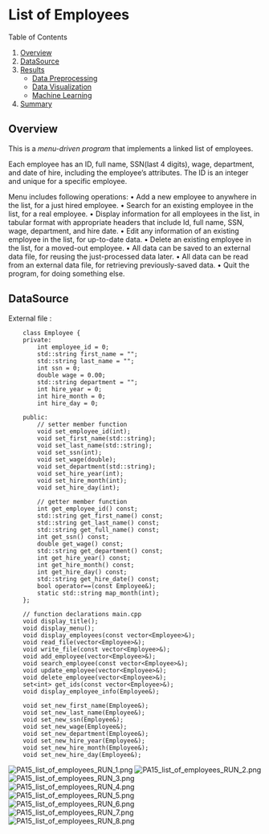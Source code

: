 # List of Employees

Table of Contents
1. [Overview](#overview)
2. [DataSource](#datasource)
3. [Results](#results)
   * [Data Preprocessing](#data-preprocessing)
   * [Data Visualization](#data-visualization)
   * [Machine Learning](#machine-learning)
5. [Summary](#summary)

## Overview

This is a *menu-driven program* that implements a linked list of employees.

Each employee has an ID, full name, SSN(last 4 digits), wage, department, and date of hire, including the employee’s attributes. 
The ID is an integer and unique for a specific employee. 

Menu includes following operations:
• Add a new employee to anywhere in the list, for a just hired employee.
• Search for an existing employee in the list, for a real employee.
• Display information for all employees in the list, in tabular format with appropriate
headers that include Id, full name, SSN, wage, department, and hire date.
• Edit any information of an existing employee in the list, for up-to-date data.
• Delete an existing employee in the list, for a moved-out employee.
• All data can be saved to an external data file, for reusing the just-processed data later.
• All data can be read from an external data file, for retrieving previously-saved data.
• Quit the program, for doing something else.

## DataSource
External file : 

```
    class Employee {
    private:
        int employee_id = 0;
        std::string first_name = "";
        std::string last_name = "";
        int ssn = 0;
        double wage = 0.00;
        std::string department = "";
        int hire_year = 0;
        int hire_month = 0;
        int hire_day = 0;
        
    public:
        // setter member function
        void set_employee_id(int);
        void set_first_name(std::string);
        void set_last_name(std::string);
        void set_ssn(int);
        void set_wage(double);
        void set_department(std::string);
        void set_hire_year(int);
        void set_hire_month(int);
        void set_hire_day(int);
        
        // getter member function
        int get_employee_id() const;
        std::string get_first_name() const;
        std::string get_last_name() const;
        std::string get_full_name() const;
        int get_ssn() const;
        double get_wage() const;
        std::string get_department() const;
        int get_hire_year() const;
        int get_hire_month() const;
        int get_hire_day() const;
        std::string get_hire_date() const;
        bool operator==(const Employee&);
        static std::string map_month(int);
    };
```

```
    // function declarations main.cpp
    void display_title();
    void display_menu();
    void display_employees(const vector<Employee>&);
    void read_file(vector<Employee>&);
    void write_file(const vector<Employee>&);
    void add_employee(vector<Employee>&);
    void search_employee(const vector<Employee>&);
    void update_employee(vector<Employee>&);
    void delete_employee(vector<Employee>&);
    set<int> get_ids(const vector<Employee>&);
    void display_employee_info(Employee&);

    void set_new_first_name(Employee&);
    void set_new_last_name(Employee&);
    void set_new_ssn(Employee&);
    void set_new_wage(Employee&);
    void set_new_department(Employee&);
    void set_new_hire_year(Employee&);
    void set_new_hire_month(Employee&);
    void set_new_hire_day(Employee&);
```

![PA15_list_of_employees_RUN_1.png](https://github.com/CelineWW/CPP_Programming/blob/main/PA15_list_of_employees/PA15_list_of_employees_RUN_1.png)
![PA15_list_of_employees_RUN_2.png](https://github.com/CelineWW/CPP_Programming/blob/main/PA15_list_of_employees/PA15_list_of_employees_RUN_2.png)
![PA15_list_of_employees_RUN_3.png](https://github.com/CelineWW/CPP_Programming/blob/main/PA15_list_of_employees/PA15_list_of_employees_RUN_3.png)
![PA15_list_of_employees_RUN_4.png](https://github.com/CelineWW/CPP_Programming/blob/main/PA15_list_of_employees/PA15_list_of_employees_RUN_4.png)
![PA15_list_of_employees_RUN_5.png](https://github.com/CelineWW/CPP_Programming/blob/main/PA15_list_of_employees/PA15_list_of_employees_RUN_5.png)
![PA15_list_of_employees_RUN_6.png](https://github.com/CelineWW/CPP_Programming/blob/main/PA15_list_of_employees/PA15_list_of_employees_RUN_6.png)
![PA15_list_of_employees_RUN_7.png](https://github.com/CelineWW/CPP_Programming/blob/main/PA15_list_of_employees/PA15_list_of_employees_RUN_7.png)
![PA15_list_of_employees_RUN_8.png](https://github.com/CelineWW/CPP_Programming/blob/main/PA15_list_of_employees/PA15_list_of_employees_RUN_8.png)